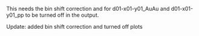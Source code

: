 This needs the bin shift correction and for d01-x01-y01_AuAu and d01-x01-y01_pp to be turned off in the output.

Update: added bin shift correction and turned off plots